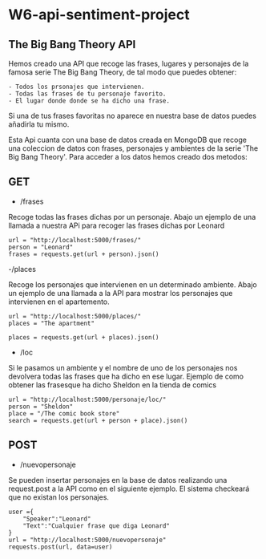# W6-api-sentiment-project

## The Big Bang Theory API

Hemos creado una API que recoge las frases, lugares y personajes de la famosa serie The Big Bang Theory, de tal modo que puedes obtener:

    - Todos los prsonajes que intervienen.
    - Todas las frases de tu personaje favorito.
    - El lugar donde donde se ha dicho una frase.

Si una de tus frases favoritas no aparece en nuestra base de datos puedes añadirla tu mismo.

Esta Api cuanta con una base de datos creada en MongoDB que recoge una coleccion de datos con frases, personajes y ambientes de la serie 'The Big Bang Theory'.
Para acceder a los datos hemos creado dos metodos:


## GET

- /frases

Recoge todas las frases dichas por un personaje. Abajo un ejemplo de una llamada a nuestra APi para recoger las frases dichas por Leonard

```
url = "http://localhost:5000/frases/"
person = "Leonard"
frases = requests.get(url + person).json()
```

-/places

Recoge los personajes que intervienen en un determinado ambiente. Abajo un ejemplo de una llamada a la API para mostrar los personajes que intervienen en el apartemento.

```
url = "http://localhost:5000/places/"
places = "The apartment"

places = requests.get(url + places).json()
```

- /loc

Si le pasamos un ambiente y el nombre de uno de los personajes nos devolvera todas las frases que ha dicho en ese lugar. Ejemplo de como obtener las frasesque ha dicho Sheldon en la tienda de comics

```
url = "http://localhost:5000/personaje/loc/"
person = "Sheldon"
place = "/The comic book store"
search = requests.get(url + person + place).json()
```


## POST

- /nuevopersonaje

Se pueden insertar personajes en la base de datos realizando una request.post a la API como en el siguiente ejemplo. El sistema checkeará que no existan los personajes.

```
user ={
    "Speaker":"Leonard"
    "Text":"Cualquier frase que diga Leonard"
}
url = "http://localhost:5000/nuevopersonaje"
requests.post(url, data=user)
```
